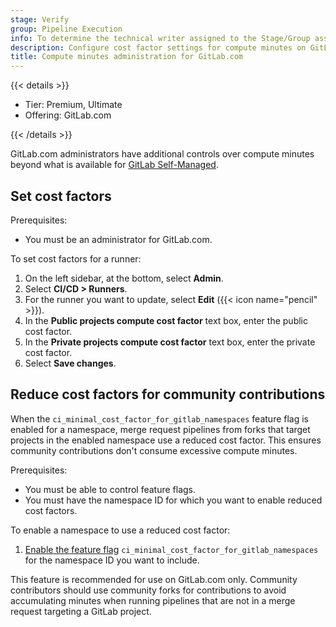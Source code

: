 ```yaml
---
stage: Verify
group: Pipeline Execution
info: To determine the technical writer assigned to the Stage/Group associated with this page, see https://handbook.gitlab.com/handbook/product/ux/technical-writing/#assignments
description: Configure cost factor settings for compute minutes on GitLab.com.
title: Compute minutes administration for GitLab.com
---
```


{{< details >}}

- Tier: Premium, Ultimate
- Offering: GitLab.com

{{< /details >}}

GitLab.com administrators have additional controls over compute minutes beyond what is
available for [GitLab Self-Managed](compute_minutes.md).

## Set cost factors

Prerequisites:

- You must be an administrator for GitLab.com.

To set cost factors for a runner:

1. On the left sidebar, at the bottom, select **Admin**.
1. Select **CI/CD > Runners**.
1. For the runner you want to update, select **Edit** ({{< icon name="pencil" >}}).
1. In the **Public projects compute cost factor** text box, enter the public cost factor.
1. In the **Private projects compute cost factor** text box, enter the private cost factor.
1. Select **Save changes**.

## Reduce cost factors for community contributions

When the `ci_minimal_cost_factor_for_gitlab_namespaces` feature flag is enabled for a namespace,
merge request pipelines from forks that target projects in the enabled namespace use a reduced cost factor.
This ensures community contributions don't consume excessive compute minutes.

Prerequisites:

- You must be able to control feature flags.
- You must have the namespace ID for which you want to enable reduced cost factors.

To enable a namespace to use a reduced cost factor:

1. [Enable the feature flag](../feature_flags.md#how-to-enable-and-disable-features-behind-flags) `ci_minimal_cost_factor_for_gitlab_namespaces` for the namespace ID you want to include.

This feature is recommended for use on GitLab.com only. Community contributors should use
community forks for contributions to avoid accumulating minutes when running pipelines
that are not in a merge request targeting a GitLab project.
